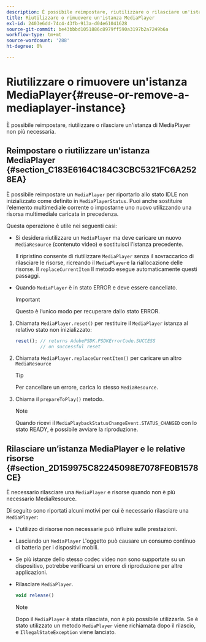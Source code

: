 ```yaml
---
description: È possibile reimpostare, riutilizzare o rilasciare un'istanza di MediaPlayer non più necessaria.
title: Riutilizzare o rimuovere un'istanza MediaPlayer
exl-id: 2403e6dd-74c4-43fb-913a-d04e61041628
source-git-commit: be43bbbd1051886c8979ff590a3197b2a7249b6a
workflow-type: tm+mt
source-wordcount: '288'
ht-degree: 0%

---
```


# Riutilizzare o rimuovere un&#39;istanza MediaPlayer{#reuse-or-remove-a-mediaplayer-instance}

È possibile reimpostare, riutilizzare o rilasciare un&#39;istanza di MediaPlayer non più necessaria.

## Reimpostare o riutilizzare un&#39;istanza MediaPlayer {#section_C183E6164C184C3CBC5321FC6A2528EA}

È possibile reimpostare un `MediaPlayer` per riportarlo allo stato IDLE non inizializzato come definito in `MediaPlayerStatus`. Puoi anche sostituire l’elemento multimediale corrente o impostarne uno nuovo utilizzando una risorsa multimediale caricata in precedenza.

Questa operazione è utile nei seguenti casi:

* Si desidera riutilizzare un `MediaPlayer` ma deve caricare un nuovo `MediaResource` (contenuto video) e sostituisci l’istanza precedente.

   Il ripristino consente di riutilizzare `MediaPlayer` senza il sovraccarico di rilasciare le risorse, ricreando il `MediaPlayer`e la riallocazione delle risorse. Il `replaceCurrentItem` Il metodo esegue automaticamente questi passaggi.

* Quando `MediaPlayer` è in stato ERROR e deve essere cancellato.

   >[!IMPORTANT]
   >
   >Questo è l’unico modo per recuperare dallo stato ERROR.

1. Chiamata `MediaPlayer.reset()` per restituire il `MediaPlayer` istanza al relativo stato non inizializzato:

   ```js
   reset(); // returns AdobePSDK.PSDKErrorCode.SUCCESS 
            // on successful reset
   ```

1. Chiamata `MediaPlayer.replaceCurrentItem()` per caricare un altro `MediaResource`

   >[!TIP]
   >
   >Per cancellare un errore, carica lo stesso `MediaResource`.

1. Chiama il `prepareToPlay()` metodo.

   >[!NOTE]
   >
   >Quando ricevi il `MediaPlaybackStatusChangeEvent.STATUS_CHANGED` con lo stato READY, è possibile avviare la riproduzione.

## Rilasciare un’istanza MediaPlayer e le relative risorse {#section_2D159975C82245098E7078FE0B1578CE}

È necessario rilasciare una `MediaPlayer` e risorse quando non è più necessario MediaResource.

Di seguito sono riportati alcuni motivi per cui è necessario rilasciare una `MediaPlayer`:

* L&#39;utilizzo di risorse non necessarie può influire sulle prestazioni.
* Lasciando un `MediaPlayer` L&#39;oggetto può causare un consumo continuo di batteria per i dispositivi mobili.
* Se più istanze dello stesso codec video non sono supportate su un dispositivo, potrebbe verificarsi un errore di riproduzione per altre applicazioni.

* Rilasciare `MediaPlayer`.

   ```js
   void release()
   ```

   >[!NOTE]
   >
   >Dopo il `MediaPlayer` è stata rilasciata, non è più possibile utilizzarla. Se è stato utilizzato un metodo `MediaPlayer` viene richiamata dopo il rilascio, e `IllegalStateException` viene lanciato.
